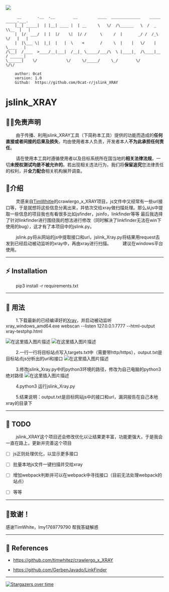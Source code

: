 
![](https://socialify.git.ci/0cat-r/jslink_XRAY/image?font=KoHo&forks=1&issues=1&language=1&logo=https%3A%2F%2Favatars.githubusercontent.com%2Fu%2F49912303%3Fs%3D400%26u%3D0de515f9897d7e5c71b3abb1248273356d981d0e%26v%3D4&owner=1&pattern=Floating%20Cogs&stargazers=1&theme=Dark)



```
     __       .__  .__        __         ____  _____________    _____ _____.___.
    |__| _____|  | |__| ____ |  | __     \   \/  /\______   \  /  _  \\__  |   |
    |  |/  ___/  | |  |/    \|  |/ /      \     /  |       _/ /  /_\  \/   |   |
    |  |\___ \|  |_|  |   |  \    <       /     \  |    |   \/    |    \____   |
/\__|  /____  >____/__|___|  /__|_ \_____/___/\  \ |____|_  /\____|__  / ______|
\______|    \/             \/     \/_____/     \_/        \/         \/\/       
        
    author: 0cat
    version: 1.0
    Github:  https://github.com/0cat-r/jslink_XRAY
````
# jslink_XRAY



##  👮🏻‍免责声明

&emsp;&emsp; 由于传播、利用jslink_XRAY工具（下简称本工具）提供的功能而造成的**任何直接或者间接的后果及损失**，均由使用者本人负责，开发者本人**不为此承担任何责任**。



&emsp;&emsp; 请在使用本工具时遵循使用者以及目标系统所在国当地的**相关法律法规**，一切**未授权测试均是不被允许的**。若出现相关违法行为，我们将**保留追究**您法律责任的权利，并**全力配合**相关机构展开调查。




## :dragon:介绍
&emsp;&emsp; 灵感来自[TimWhitle](https://github.com/timwhitez)的crawlergo_x_XRAY项目，js文件中又经常有一些url接口等，于是就想将这些信息分离出来，并依次交给xray做扫描处理。那么从js中提取一些信息的项目我也有看很多比如jsfinder，jsinfo，linkfinder等等
最后我选择了针对linkfinder进行围绕我的想法进行修改（同时解决了linkfinder无法在win下使用的bug），这才有了本项目中的jslink.py。

&emsp;&emsp; jslink.py将从网站的js中提取接口和url，jslink_Xray.py将结果用request去发到已经启动被动监听的xray中，再由xray进行扫描。
&emsp;&emsp; 建议在windows平台使用。

---



## :zap: Installation

&emsp;&emsp; pip3 install -r requirements.txt  

---

## :clap: 用法
&emsp;&emsp; 1.下载最新的已经编译好的[Xray](https://github.com/chaitin/xray/)，并启动被动监听 
xray_windows_amd64.exe webscan --listen 127.0.0.1:7777 --html-output xray-testphp.html 

![在这里插入图片描述](https://raw.githubusercontent.com/0cat-r/jslink_XRAY/main/img/1.png)
![在这里插入图片描述](https://raw.githubusercontent.com/0cat-r/jslink_XRAY/main/img/4.png)

&emsp;&emsp; 2.一行一行将目标站点写入targets.txt中（需要带http/https），output.txt是目标站点js分析出的url和接口
![在这里插入图片描述](https://raw.githubusercontent.com/0cat-r/jslink_XRAY/main/img/3.png)

&emsp;&emsp; 3.修改jslink_Xray.py中的python3环境的路径，修改为自己电脑的python3绝对路径
![在这里插入图片描述](https://raw.githubusercontent.com/0cat-r/jslink_XRAY/main/img/2.png)

&emsp;&emsp; 4.python3 运行jslink_Xray.py

&emsp;&emsp; 5.结果说明：output.txt是目标网站js中的接口和url，漏洞报告在自己本地xray的目录下

---

## :memo: TODO
&emsp;&emsp; jslink_XRAY这个项目还会修改优化以让结果更丰富，功能更强大，于是我会一直在路上，更新并完善这个项目

- [ ]  js正则处理优化，以显示更多接口
- [ ]  批量本地js文件一键扫描并交给xray
- [ ]  增加webpack判断并可以在webpack中寻找接口（目前无法处理webpack的站点）
- [ ]  等等


----
## 📝致谢！

感谢TimWhite，lmy1769779790 帮我答疑解惑

----

## :book: References

* https://github.com/timwhitez/crawlergo_x_XRAY

* https://github.com/GerbenJavado/LinkFinder



---
[![Stargazers over time](https://starchart.cc/0cat-r/jslink_XRAY.svg)](https://starchart.cc/0cat-r/jslink_XRAY) 



